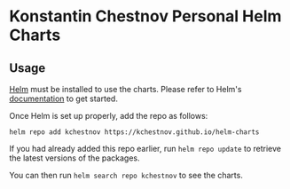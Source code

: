 # Konstantin Chestnov Personal Helm Charts

## Usage

[Helm](https://helm.sh) must be installed to use the charts.
Please refer to Helm's [documentation](https://helm.sh/docs/) to get started.

Once Helm is set up properly, add the repo as follows:

```console
helm repo add kchestnov https://kchestnov.github.io/helm-charts
```

If you had already added this repo earlier, run `helm repo update` to retrieve the latest versions of the packages.

You can then run `helm search repo kchestnov` to see the charts.